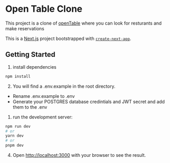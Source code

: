 # Open Table Clone

This project is a clone of [openTable](https://www.opentable.ca/) where you can look for resturants and make reservations

This is a [Next.js](https://nextjs.org/) project bootstrapped with [`create-next-app`](https://github.com/vercel/next.js/tree/canary/packages/create-next-app).

## Getting Started

1. install dependencies

```bash
npm install
```

2. You will find a .env.example in the root directory.

- Rename .env.example to .env
- Generate your POSTGRES database credintials and JWT secret and add them to the .env

1. run the development server:

```bash
npm run dev
# or
yarn dev
# or
pnpm dev
```

4. Open [http://localhost:3000](http://localhost:3000) with your browser to see the result.
